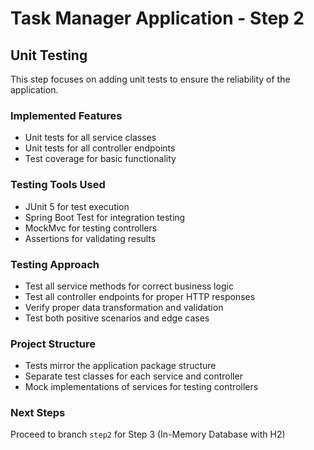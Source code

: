 # Task Manager Application - Step 2

## Unit Testing

This step focuses on adding unit tests to ensure the reliability of the application.

### Implemented Features

- Unit tests for all service classes
- Unit tests for all controller endpoints
- Test coverage for basic functionality

### Testing Tools Used

- JUnit 5 for test execution
- Spring Boot Test for integration testing
- MockMvc for testing controllers
- Assertions for validating results

### Testing Approach

- Test all service methods for correct business logic
- Test all controller endpoints for proper HTTP responses
- Verify proper data transformation and validation
- Test both positive scenarios and edge cases

### Project Structure

- Tests mirror the application package structure
- Separate test classes for each service and controller
- Mock implementations of services for testing controllers

### Next Steps

Proceed to branch `step2` for Step 3 (In-Memory Database with H2) 
